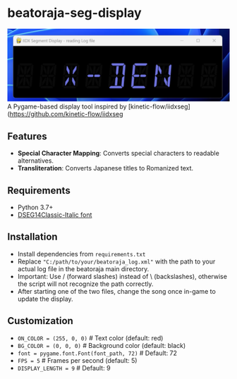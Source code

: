 # beatoraja-seg-display
![screenshot](sc/Screenshot.png)
A Pygame-based display tool inspired by [kinetic-flow/iidxseg](https://github.com/kinetic-flow/iidxseg

## Features
- **Special Character Mapping**: Converts special characters to readable alternatives.
- **Transliteration**: Converts Japanese titles to Romanized text.


## Requirements
- Python 3.7+
- [DSEG14Classic-Italic font](https://github.com/keshikan/DSEG)

## Installation
- Install dependencies from `requirements.txt`
- Replace `"C:/path/to/your/beatoraja_log.xml"` with the path to your actual log file in the beatoraja main directory.
- Important: Use / (forward slashes) instead of \ (backslashes), otherwise the script will not recognize the path correctly.
- After starting one of the two files, change the song once in-game to update the display.

## Customization
- `ON_COLOR = (255, 0, 0)`  # Text color (default: red)
- `BG_COLOR = (0, 0, 0)`    # Background color (default: black)
- `font = pygame.font.Font(font_path, 72)`  # Default: 72
- `FPS = 5`  # Frames per second (default: 5)
- `DISPLAY_LENGTH = 9`  # Default: 9
